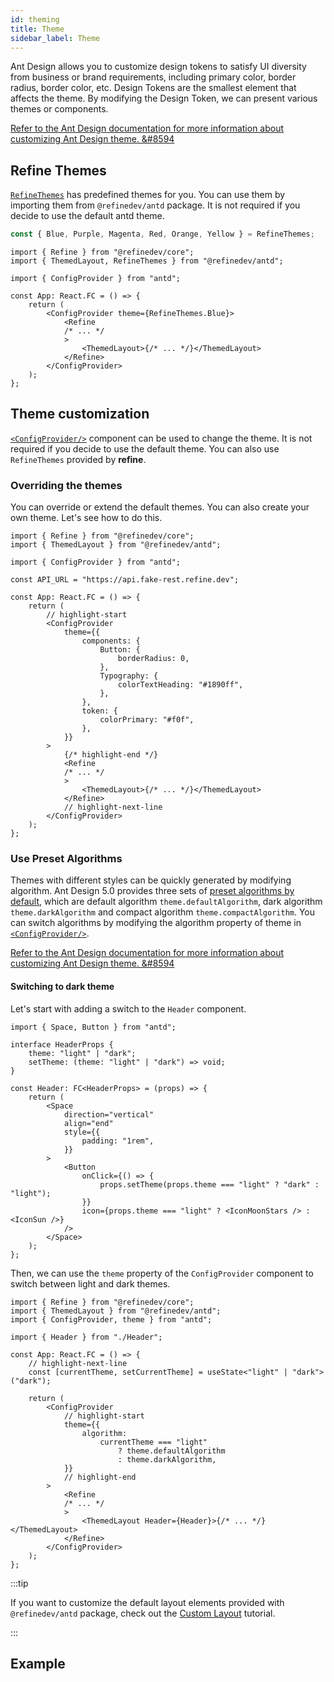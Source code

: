 ```yaml
---
id: theming
title: Theme
sidebar_label: Theme
---
```


Ant Design allows you to customize design tokens to satisfy UI diversity from business or brand requirements, including primary color, border radius, border color, etc.
Design Tokens are the smallest element that affects the theme. By modifying the Design Token, we can present various themes or components.

[Refer to the Ant Design documentation for more information about customizing Ant Design theme. &#8594](https://ant.design/docs/react/customize-theme)

## Refine Themes

[`RefineThemes`](https://github.com/refinedev/refine/blob/next/packages/antd/src/definitions/themes/index.ts) has predefined themes for you. You can use them by importing them from `@refinedev/antd` package. It is not required if you decide to use the default antd theme.

```ts
const { Blue, Purple, Magenta, Red, Orange, Yellow } = RefineThemes;
```

```tsx
import { Refine } from "@refinedev/core";
import { ThemedLayout, RefineThemes } from "@refinedev/antd";

import { ConfigProvider } from "antd";

const App: React.FC = () => {
    return (
        <ConfigProvider theme={RefineThemes.Blue}>
            <Refine
            /* ... */
            >
                <ThemedLayout>{/* ... */}</ThemedLayout>
            </Refine>
        </ConfigProvider>
    );
};
```

## Theme customization

[`<ConfigProvider/>`](https://ant.design/components/config-provider/#components-config-provider-demo-theme) component can be used to change the theme. It is not required if you decide to use the default theme. You can also use `RefineThemes` provided by **refine**.

### Overriding the themes

You can override or extend the default themes. You can also create your own theme. Let's see how to do this.

```tsx
import { Refine } from "@refinedev/core";
import { ThemedLayout } from "@refinedev/antd";

import { ConfigProvider } from "antd";

const API_URL = "https://api.fake-rest.refine.dev";

const App: React.FC = () => {
    return (
        // highlight-start
        <ConfigProvider
            theme={{
                components: {
                    Button: {
                        borderRadius: 0,
                    },
                    Typography: {
                        colorTextHeading: "#1890ff",
                    },
                },
                token: {
                    colorPrimary: "#f0f",
                },
            }}
        >
            {/* highlight-end */}
            <Refine
            /* ... */
            >
                <ThemedLayout>{/* ... */}</ThemedLayout>
            </Refine>
            // highlight-next-line
        </ConfigProvider>
    );
};
```

### Use Preset Algorithms

Themes with different styles can be quickly generated by modifying algorithm. Ant Design 5.0 provides three sets of [preset algorithms by default](https://ant.design/docs/react/customize-theme#theme-presets), which are default algorithm `theme.defaultAlgorithm`, dark algorithm `theme.darkAlgorithm` and compact algorithm `theme.compactAlgorithm`. You can switch algorithms by modifying the algorithm property of theme in [`<ConfigProvider/>`](https://ant.design/components/config-provider/#components-config-provider-demo-theme).

[Refer to the Ant Design documentation for more information about customizing Ant Design theme. &#8594](https://ant.design/docs/react/customize-theme#use-preset-algorithms)

#### Switching to dark theme

Let's start with adding a switch to the `Header` component.

```tsx
import { Space, Button } from "antd";

interface HeaderProps {
    theme: "light" | "dark";
    setTheme: (theme: "light" | "dark") => void;
}

const Header: FC<HeaderProps> = (props) => {
    return (
        <Space
            direction="vertical"
            align="end"
            style={{
                padding: "1rem",
            }}
        >
            <Button
                onClick={() => {
                    props.setTheme(props.theme === "light" ? "dark" : "light");
                }}
                icon={props.theme === "light" ? <IconMoonStars /> : <IconSun />}
            />
        </Space>
    );
};
```

Then, we can use the `theme` property of the `ConfigProvider` component to switch between light and dark themes.

```tsx
import { Refine } from "@refinedev/core";
import { ThemedLayout } from "@refinedev/antd";
import { ConfigProvider, theme } from "antd";

import { Header } from "./Header";

const App: React.FC = () => {
    // highlight-next-line
    const [currentTheme, setCurrentTheme] = useState<"light" | "dark">("dark");

    return (
        <ConfigProvider
            // highlight-start
            theme={{
                algorithm:
                    currentTheme === "light"
                        ? theme.defaultAlgorithm
                        : theme.darkAlgorithm,
            }}
            // highlight-end
        >
            <Refine
            /* ... */
            >
                <ThemedLayout Header={Header}>{/* ... */}</ThemedLayout>
            </Refine>
        </ConfigProvider>
    );
};
```

:::tip

If you want to customize the default layout elements provided with `@refinedev/antd` package, check out the [Custom Layout](/docs/advanced-tutorials/custom-layout) tutorial.

:::

## Example

<CodeSandboxExample path="customization-theme-antd" />
